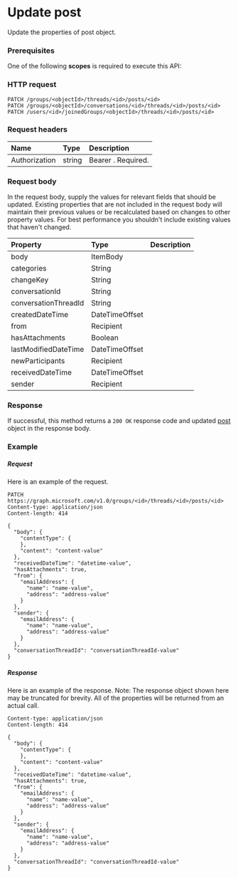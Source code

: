 # Update post

Update the properties of post object.
### Prerequisites
One of the following **scopes** is required to execute this API: 
### HTTP request
<!-- { "blockType": "ignored" } -->
```http
PATCH /groups/<objectId>/threads/<id>/posts/<id>
PATCH /groups/<objectId>/conversations/<id>/threads/<id>/posts/<id>
PATCH /users/<id>/joinedGroups/<objectId>/threads/<id>/posts/<id>
```
### Request headers
| Name       | Type | Description|
|:-----------|:------|:----------|
| Authorization  | string  | Bearer <token>. Required. |

### Request body
In the request body, supply the values for relevant fields that should be updated. Existing properties that are not included in the request body will maintain their previous values or be recalculated based on changes to other property values. For best performance you shouldn't include existing values that haven't changed.

| Property	   | Type	|Description|
|:---------------|:--------|:----------|
|body|ItemBody||
|categories|String||
|changeKey|String||
|conversationId|String||
|conversationThreadId|String||
|createdDateTime|DateTimeOffset||
|from|Recipient||
|hasAttachments|Boolean||
|lastModifiedDateTime|DateTimeOffset||
|newParticipants|Recipient||
|receivedDateTime|DateTimeOffset||
|sender|Recipient||

### Response
If successful, this method returns a `200 OK` response code and updated [post](../resources/post.md) object in the response body.
### Example
##### Request
Here is an example of the request.
<!-- {
  "blockType": "request",
  "name": "update_post"
}-->
```http
PATCH https://graph.microsoft.com/v1.0/groups/<id>/threads/<id>/posts/<id>
Content-type: application/json
Content-length: 414

{
  "body": {
    "contentType": {
    },
    "content": "content-value"
  },
  "receivedDateTime": "datetime-value",
  "hasAttachments": true,
  "from": {
    "emailAddress": {
      "name": "name-value",
      "address": "address-value"
    }
  },
  "sender": {
    "emailAddress": {
      "name": "name-value",
      "address": "address-value"
    }
  },
  "conversationThreadId": "conversationThreadId-value"
}
```
##### Response
Here is an example of the response. Note: The response object shown here may be truncated for brevity. All of the properties will be returned from an actual call.
<!-- {
  "blockType": "response",
  "truncated": true,
  "@odata.type": "microsoft.graph.post"
} -->
```http
Content-type: application/json
Content-length: 414

{
  "body": {
    "contentType": {
    },
    "content": "content-value"
  },
  "receivedDateTime": "datetime-value",
  "hasAttachments": true,
  "from": {
    "emailAddress": {
      "name": "name-value",
      "address": "address-value"
    }
  },
  "sender": {
    "emailAddress": {
      "name": "name-value",
      "address": "address-value"
    }
  },
  "conversationThreadId": "conversationThreadId-value"
}
```

<!-- uuid: 8fcb5dbc-d5aa-4681-8e31-b001d5168d79
2015-10-25 14:57:30 UTC -->
<!-- {
  "type": "#page.annotation",
  "description": "Update post",
  "keywords": "",
  "section": "documentation",
  "tocPath": ""
}-->